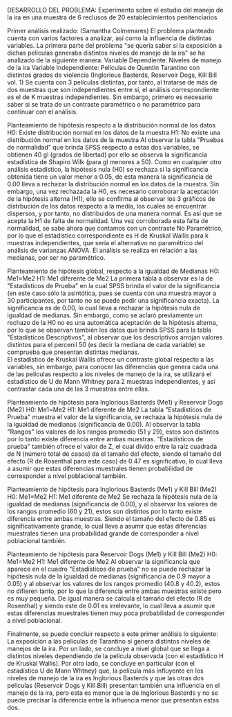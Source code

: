 DESARROLLO DEL PROBLEMA: 
Experimento sobre el estudio del manejo de la ira en una muestra de 6 reclusos de 20 establecimientos penitenciarios


Primer análisis realizado: (Samantha Colmenares)
El problema planteado cuenta con varios factores a analizar, así como la influencia de distintas variables.
La primera parte del problema "se quería saber si la exposición a dichas películas generaba distintos niveles de manejo de la ira" se ha analizado de la siguiente manera:
Variable Dependiente: Niveles de manejo de la ira
Variable Independiente: Películas de Quentin Tarantino con distintos grados de violencia (Inglorious Basterds, Reservoir Dogs, Kill Bill vol. 1)
Se cuenta con 3 películas distintas, por tanto, al tratarse de más de dos muestras que son independientes entre sí, el análisis
correspondiente es el de K muestras independientes. Sin embargo, primero es necesario saber si se trata de un contraste paramétrico o no paramétrico para continuar con el análisis.

Planteamiento de hipótesis respecto a la distribución normal de los datos
H0: Existe distribución normal en los datos de la muestra 
H1: No existe una distribución normal en los datos de la muestra
Al observar la tabla "Pruebas de normalidad" que brinda SPSS respecto a estas dos variables, se obtienen 40 gl (grados de libertad)
por ello se observa la significancia estadística de Shapiro Wilk (para gl menores a 50). 
Como en cualquier otro análisis estadístico, la hipótesis nula (H0) se rechaza si la significancia obtenida tiene un valor menor a 0.05, 
de esta manera la significancia de 0.00 lleva a rechazar la distribución normal en los datos de la muestra.
Sin embargo, una vez rechazada la H0, es necesario corroborar la aceptación de la hipótesis alterna (H1), ello se confirma al observar
los 3 gráficos de distrbución de los datos respecto a la media, los cuales se encuentrar dispersos, y por tanto, no distribuidos de una
manera normal. Es así que se acepta la H1 de falta de normalidad.
Una vez corroborada esta falta de normalidad, se sabe ahora que contamos con un contraste No Paramétrico, por lo que el estadístico 
correspondiente es H de Kruskal Wallis para k muestras independientes, que sería el alternativo no paramétrico del análisis de 
varianzas ANOVA. El análisis se realiza en relación a las medianas, por ser no paramétrico. 

Planteamiento de hipótesis global, respecto a la igualdad de Medianas
H0: Me1=Me2
H1: Me1 diferente de Me2
La primera tabla a observar es la de "Estadísticos de Prueba" en la cual SPSS brinda el valor de la significancia (en este caso sólo 
la asintótica, pues se cuenta con una muestra mayor a 30 participantes, por tanto no se puede pedir una significancia exacta). La 
significancia es de 0.00, lo cual lleva a rechazar la hipótesis nula de igualdad de medianas. Sin embargo, como se aclaró previamente
un rechazo de la H0 no es una automática aceptación de la hipótesis alterna, por lo que se observan también los datos que brinda SPSS
para la tabla "Estadísticos Descriptivos", al observar que los descriptivos arrojan valores distintos para el percenil 50 (es decir
la mediana de cada variable) se comprueba que presentan distintas medianas.  
El estadístico de Kruskal Wallis ofrece un contraste global respecto a las variables, sin embargo, para conocer las diferencias que genera cada una de las películas respecto a los niveles de manejo de la ira, se utilizará el estadístico de U de Mann Whitney para
2 muestras independientes, y así contrastar cada una de las 3 muestras entre ellas. 

Planteamiento de hipótesis para Inglorious Basterds (Me1) y Reservoir Dogs (Me2)
H0: Me1=Me2
H1: Me1 diferente de Me2
La tabla "Estadísticos de Prueba" muestra el valor de la significancia, se rechaza la hipótesis nula de la igualdad de medianas (significancia de 0.00). Al observar la tabla "Rangos" los valores de los rangos promedio (51 y 29), estos son distintos por lo tanto existe diferencia entre ambas muestras. 
"Estadísticos de prueba" también ofrece el valor de Z, el cual divido entre la raíz cuadrada de N (número total de casos) da el tamaño del efecto, siendo el tamaño del efecto (R de Rosenthal para este caso) de 0.47 es significativo, lo cual lleva a asumir que estas diferencias muestrales tienen  probabilidad  de corresponder a nivel poblacional también. 

Planteamiento de hipótesis para Inglorious Basterds (Me1) y Kill Bill (Me2)
H0: Me1=Me2
H1: Me1 diferente de Me2
Se rechaza la hipótesis nula de la igualdad de medianas (significancia de 0.00), y al observar los valores de los rangos promedio (60 y 21), estos son distintos por lo tanto existe diferencia entre ambas muestras. Siendo el tamaño del efecto de 0.85 es significativamente grande, lo cual lleva a asumir que estas diferencias muestrales tienen una probabilidad grande de corresponder a nivel poblacional también.

Planteamiento de hipótesis para Reservoir Dogs (Me1) y Kill Bill (Me2)
H0: Me1=Me2
H1: Me1 diferente de Me2
Al observar la significancia que aparece en el cuadro "Estadísticos de prueba" no se puede rechazar la hipótesis nula de la igualdad de medianas (significancia de 0.9 mayor a 0.05) y al observar los valores de los rangos promedio (40.8 y 40.2), estos no difieren tanto, por lo que la diferencia entre ambas muestras existe pero es muy pequeña. 
De igual manera se calcula el tamaño del efecto (R de Rosenthal) y siendo este de 0.01 es irrelevante, lo cual lleva a asumir que estas diferencias muestrales tienen  muy poca probabilidad  de corresponder a nivel poblacional.

Finalmente, se puede concluir respecto a este primer análisis lo siguiente: La exposición a las películas de Tarantino sí genera distintos niveles de manejos de la ira. 
Por un lado, se concluye a nivel global que se llega a distintos niveles dependiendo de la película observada (con el estadístico H de Kruskal Wallis).
Por otro lado, se concluye en particular (con el estadístico U de Mann Whtney) que, la película más influyente en los niveles de manejo de la ira es Inglorious Basterds y que las otras dos películas (Reservoir Dogs y Kill Bill) presentan también una influencia en el manejo de la ira, pero esta es menor que la de Inglorious Basterds y no se puede precisar la diferencia entre la
influencia menor que presentan estas dos.


